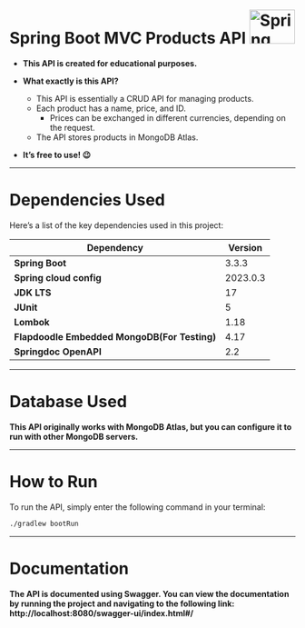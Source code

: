 # Spring Boot MVC Products API <img src="https://spring.io/img/logos/spring-initializr.svg" alt="Spring Boot Logo" width="80" height="60"/>




* **This API is created for educational purposes.**
* **What exactly is this API?**
  * This API is essentially a CRUD API for managing products.
  * Each product has a name, price, and ID.
    * Prices can be exchanged in different currencies, depending on the request.
  * The API stores products in MongoDB Atlas.

* **It’s free to use! 😉**

---

# Dependencies Used

Here’s a list of the key dependencies used in this project:

| Dependency                                   | Version |
|----------------------------------------------|---|
| **Spring Boot**                              | 3.3.3 |
| **Spring cloud config**                      | 2023.0.3  |
| **JDK LTS**                                  | 17 |
| **JUnit**                                    | 5 |
| **Lombok**                                   | 1.18 |
| **Flapdoodle Embedded MongoDB(For Testing)** | 4.17 |
| **Springdoc OpenAPI**                        | 2.2 |
---
# Database Used 

**This API originally works with MongoDB Atlas, but 
you can configure  it to run with other 
MongoDB servers.**

---

# How to Run

To run the API, simply enter the following command in your terminal:

```bash
./gradlew bootRun
```
---
# Documentation 

**The API is documented using Swagger. 
You can view the documentation by running the 
project and navigating to the following 
link: http://localhost:8080/swagger-ui/index.html#/**
